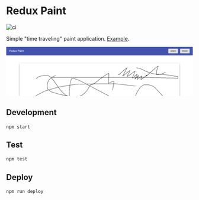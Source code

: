 # Redux Paint

![ci](https://github.com/jamesmoriarty/redux-paint/workflows/ci/badge.svg)

Simple "time traveling" paint application. [Example](http://www.jamesmoriarty.xyz/redux-paint/).

![Screenshot](docs/screenshot.png)

## Development

```
npm start
```

## Test

```
npm test
```

## Deploy

```
npm run deploy
```
